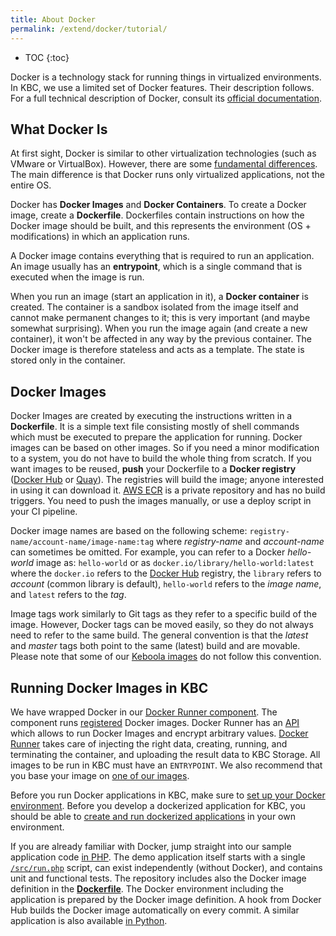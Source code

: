 ```yaml
---
title: About Docker
permalink: /extend/docker/tutorial/
---
```


* TOC
{:toc}

Docker is a technology stack for running things in virtualized environments. In KBC, we use a limited set of Docker features.
Their description follows. For a full technical description of Docker, consult its
[official documentation](https://docs.docker.com/).

## What Docker Is
At first sight, Docker is similar to other virtualization technologies (such as VMware or VirtualBox).
However, there are some [fundamental differences](https://docs.docker.com/engine/understanding-docker/).
The main difference is that Docker runs only virtualized applications, not the entire OS.

Docker has **Docker Images** and **Docker Containers**. To create a Docker image, create a **Dockerfile**. 
Dockerfiles contain instructions on how the Docker image should be built, and this represents the environment 
(OS + modifications) in which an application runs.

A Docker image contains everything that is required to run an application. An image usually has an **entrypoint**, which is
a single command that is executed when the image is run.

When you run an image (start an application in it), a **Docker container** is created. The container is a sandbox
isolated from the image itself and cannot make permanent changes to it; this is very important (and maybe somewhat
surprising). When you run the image again (and create a new container), it won't be affected in any way by the previous
container. The Docker image is therefore stateless and acts as a template. The state is stored only in the container.


## Docker Images
Docker Images are created by executing the instructions written in a **Dockerfile**. It is a simple text
file consisting mostly of shell commands which must be executed to prepare the application for running.
Docker images can be based on other images. So if
you need a minor modification to a system, you do not have to build the whole thing from scratch. If you want images to be
reused, **push** your Dockerfile to a **Docker registry** ([Docker Hub](https://hub.docker.com/)
or [Quay](https://quay.io/)). The registries will build the image; anyone interested in using it can download it. 
[AWS ECR](https://aws.amazon.com/ecr/) is a private repository and has no build triggers. You need to push 
the images manually, or use a deploy script in your CI pipeline.

Docker image names are based on the following scheme: `registry-name/account-name/image-name:tag` where _registry-name_
and _account-name_ can sometimes be omitted. For example, you can refer to a Docker _hello-world_ image as: `hello-world`
or as `docker.io/library/hello-world:latest`
where the `docker.io` refers to the [Docker Hub](https://hub.docker.com/) registry,
the `library` refers to _account_ (common library is default), `hello-world` refers to the _image name_,
and `latest` refers to the _tag_.

Image tags work similarly to Git tags as they refer to a specific build of the image. However, Docker tags can be moved
easily, so they do not always need to refer to the same build. The general convention is that the *latest*
and *master* tags both point to the same (latest) build and are movable. Please note that some of our
[Keboola images](/extend/docker/images/) do not follow this convention.

## Running Docker Images in KBC
We have wrapped Docker in our [Docker Runner component](/integrate/docker-bundle/). The component
runs [registered](/extend/registration/) Docker images. Docker Runner
has an [API](http://docs.kebooladocker.apiary.io/#)
which allows to run Docker Images and encrypt arbitrary values.
[Docker Runner](/integrate/docker-bundle/) takes
care of injecting the right data, creating, running, and terminating the container, and uploading
the result data to KBC Storage. All images to be run in KBC must have an `ENTRYPOINT`.
We also recommend that you base your image on [one of our images](/extend/docker/images/).

Before you run Docker applications in KBC, make sure to
[set up your Docker environment](/extend/docker/tutorial/setup/).
Before you develop a dockerized application for KBC, you should be able to
[create and run dockerized applications](/extend/docker/tutorial/howto/) in your own environment.

If you are already familiar with Docker, jump straight into our sample application
code [in PHP](https://github.com/keboola/docker-demo-app).
The demo application itself starts with a single
[`/src/run.php`](https://github.com/keboola/docker-demo-app/blob/master/src/run.php) script,
can exist independently (without Docker), and contains unit and functional tests.
The repository includes also the Docker image definition in the
[**Dockerfile**](https://github.com/keboola/docker-demo-app/blob/master/Dockerfile). The Docker environment including the application
is prepared by the Docker image definition. A hook from Docker Hub builds the Docker image automatically on every commit.
A similar application is also available [in Python](https://github.com/keboola/python-custom-application-text-splitter).